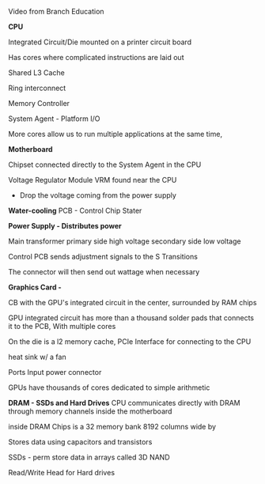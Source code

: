 Video from Branch Education

**CPU**

Integrated Circuit/Die mounted on a printer circuit board

Has cores where complicated instructions are laid out

Shared L3 Cache

Ring interconnect

Memory Controller 

System Agent - Platform I/O 

More cores allow us to run multiple applications at the same time, 

**Motherboard**

Chipset connected directly to the System Agent in the CPU

Voltage Regulator Module VRM found near the CPU
- Drop the voltage coming from the power supply

**Water-cooling**
PCB - Control Chip
Stater

**Power Supply - Distributes power**

Main transformer
primary side high voltage
secondary side low voltage

Control PCB sends adjustment signals to the S Transitions

The connector will then send out wattage when necessary

**Graphics Card -** 

CB with the GPU's integrated circuit in the center, surrounded by RAM chips 

GPU integrated circuit has more than a thousand solder pads that connects it to the PCB,  With multiple cores 

On the die is a l2 memory cache, PCIe Interface for connecting to the CPU 

heat sink w/ a fan 

Ports 
Input power connector

GPUs have thousands of cores dedicated to simple arithmetic

**DRAM - SSDs and Hard Drives** 
CPU communicates directly with DRAM through memory channels inside the motherboard

inside DRAM Chips is a 32 memory bank 8192 columns wide by 

Stores data using capacitors and transistors 

SSDs - perm store data in arrays called 3D NAND

Read/Write Head for Hard drives 


